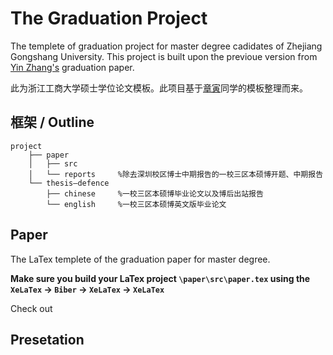 # The Graduation Project

The templete of graduation project for master degree cadidates of Zhejiang Gongshang University. This project is built upon the previoue version from [Yin Zhang's](https://github.com/MIracleyin) graduation paper.

此为浙江工商大学硕士学位论文模板。此项目基于[章寅](https://github.com/MIracleyin)同学的模板整理而来。

## 框架 / Outline

    project
        ├── paper
        │   ├── src  
        │   └── reports     %除去深圳校区博士中期报告的一校三区本硕博开题、中期报告
        └── thesis—defence
            ├── chinese     %一校三区本硕博毕业论文以及博后出站报告
            └── english     %一校三区本硕博英文版毕业论文

## Paper
The LaTex templete of the graduation paper for master degree.

**Make sure you build your LaTex project `\paper\src\paper.tex` using the `XeLaTex` -> `Biber` -> `XeLaTex` -> `XeLaTex`**

Check out

## Presetation